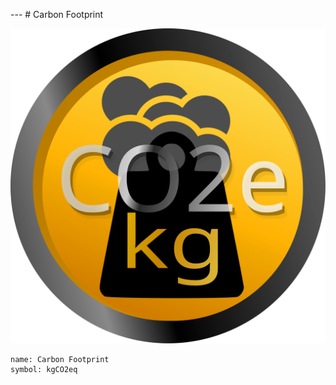 --- # Carbon Footprint

![kgCO2eq](carbon-weight.svg)

```
name: Carbon Footprint
symbol: kgCO2eq
```

